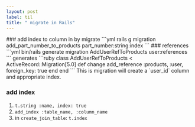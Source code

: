 ```yaml
---
layout: post
label: til
title: " migrate in Rails"
---
```


<p>
  
</p>
### add index to column in by migrate
```yml
rails g migration add_part_number_to_products part_number:string:index
```
### references
```yml
bin/rails generate migration AddUserRefToProducts user:references 
```
generates
```ruby
class AddUserRefToProducts < ActiveRecord::Migration[5.0]
  def change
    add_reference :products, :user, foreign_key: true
  end
end
```
This is migration will create a `user_id` column and appropriate index.

### add index
1. `t.string :name, index: true`
2. `add_index :table_name, :column_name`
3. in `create_join_table`:
`t.index `
  

